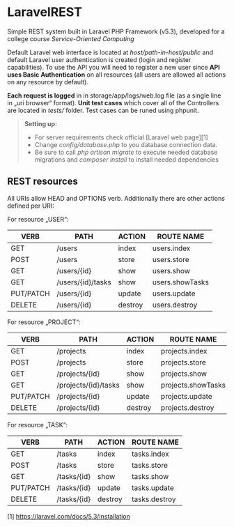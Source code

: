 # LaravelREST
Simple REST system built in Laravel PHP Framework (v5.3), developed for a college course *Service-Oriented Computing* <i class="icon-heart"></i>

Default Laravel web interface is located at *host/path-in-host/public* and default Laravel user authentication is created (login and register capabilities). To use the API you will need to register a new user since **API uses Basic Authentication** on all resources (all users are allowed all actions on any resource by default).

**Each request is logged** in in storage/app/logs/web.log file (as a single line in „uri browser“ format). 
**Unit test cases** which cover all of the Controllers are located in *tests/* folder. Test cases can be runed using phpunit.

> **Setting up:**
> - For server requirements check official [Laravel web page][1]
> - Change *config/database.php* to you database connection data.
> - Be sure to call *php artisan migrate* to execute needed database migrations and *composer install* to install needed dependencies

## REST resources

All URIs allow HEAD and OPTIONS verb. Additionally  there are other actions defined per URI:

For resource „USER“:

|VERB	|PATH	|ACTION	|ROUTE NAME
|-----|-----|-------|----------
|GET	|/users	|index	|users.index
|POST	|/users	|store	|users.store
|GET	|/users/{id}	|show	|users.show
|GET	|/users/{id}/tasks	|show	|users.showTasks
|PUT/PATCH	|/users/{id}	|update	|users.update
|DELETE	|/users/{id}	|destroy	|users.destroy

For resource „PROJECT“:

|VERB	|PATH	|ACTION	|ROUTE NAME
|-----|-----|-------|----------
|GET	|/projects	|index	|projects.index
|POST	|/projects	|store	|projects.store
|GET	|/projects/{id}	|show	|projects.show
GET	|/projects/{id}/tasks	|show	|projects.showTasks
|PUT/PATCH	|/projects/{id}	|update	|projects.update
|DELETE	|/projects/{id}	|destroy	|projects.destroy

For resource „TASK“:

|VERB	|PATH	|ACTION	|ROUTE NAME
|-----|-----|-------|----------
|GET	|/tasks	|index	|tasks.index
|POST	|/tasks	|store	|tasks.store
|GET	|/tasks/{id}	|show	|tasks.show
|PUT/PATCH	|/tasks/{id}	|update	|tasks.update
|DELETE	|/tasks/{id}	|destroy	|tasks.destroy

[1] https://laravel.com/docs/5.3/installation
